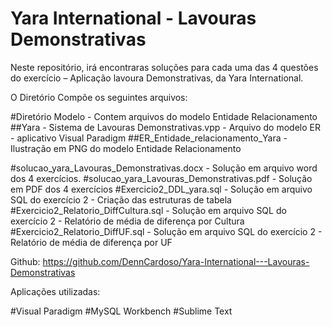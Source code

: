 # Yara International - Lavouras Demonstrativas

Neste repositório, irá encontraras soluções para cada uma das 4 questões do exercício – Aplicação lavoura Demonstrativas, da Yara International. 

O Diretório Compõe os seguintes arquivos:

#Diretório Modelo - Contem arquivos do modelo Entidade Relacionamento
##Yara - Sistema de Lavouras Demonstrativas.vpp - Arquivo do modelo ER - aplicativo Visual Paradigm
##ER_Entidade_relacionamento_Yara - Ilustração em PNG do modelo Entidade Relacionamento

#solucao_yara_Lavouras_Demonstrativas.docx - Solução em arquivo word dos 4 exercícios.
#solucao_yara_Lavouras_Demonstrativas.pdf - Solução em PDF dos 4 exercícios
#Exercicio2_DDL_yara.sql - Solução em arquivo SQL do exercício 2 - Criação das estruturas de tabela
#Exercicio2_Relatorio_DiffCultura.sql - Solução em arquivo SQL do exercício 2 - Relatório de média de diferença por Cultura
#Exercicio2_Relatorio_DiffUF.sql - Solução em arquivo SQL do exercício 2 - Relatório de média de diferença por UF

Github: https://github.com/DennCardoso/Yara-International---Lavouras-Demonstrativas

Aplicações utilizadas:

#Visual Paradigm
#MySQL  Workbench
#Sublime Text

